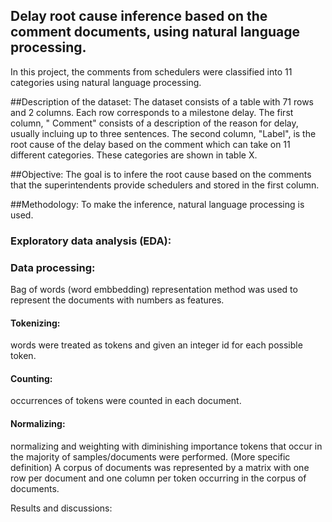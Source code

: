 ## Delay root cause inference based on the comment documents, using natural language processing. 

In this project, the comments from schedulers were classified into 11 categories using natural language processing.

##Description of the dataset:
The dataset consists of a table with 71 rows and 2 columns. Each row corresponds to a milestone delay. 
The first column, " Comment" consists of a description of the reason for delay, usually incluing up to three 
sentences. The second column, "Label", is the root cause of the delay based on the comment which can take 
on 11 different categories. These categories are shown in table X. 

##Objective:
The goal is to infere the root cause based on the comments that the superintendents provide schedulers and
stored in the first column. 

##Methodology:
To make the inference, natural language processing is used. 

### Exploratory data analysis (EDA):

### Data processing:
Bag of words (word embbedding) representation method was used to represent the documents with numbers as features. 

#### Tokenizing:
 words were treated as tokens and given an integer id for each possible token.
#### Counting:
 occurrences of tokens were counted in each document.
#### Normalizing:
 normalizing and weighting with diminishing importance tokens that occur in the majority of samples/documents were performed.
(More specific definition)
A corpus of documents was represented by a matrix with one row per document and one column per token occurring in the corpus of documents.

Results and discussions:
 







